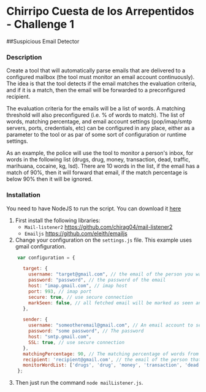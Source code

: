 Chirripo Cuesta de los Arrepentidos - Challenge 1
===============================================

##Suspicious Email Detector

### Description
Create a tool that will automatically parse emails that are delivered to a configured mailbox (the tool must monitor an email account continuously). The idea is that the tool detects if the email matches the evaluation criteria, and if it is a match, then the email will be forwarded to a preconfigured recipient. 

The evaluation criteria for the emails will be a list of words. A matching threshold will also preconfigured (i.e. % of words to match). The list of words, matching percentage, and email account settings (pop/imap/smtp servers, ports, credentials, etc) can be configured in any place, either as a parameter to the tool or as par of some sort of configuration or runtime settings. 

As an example, the police will use the tool to monitor a person's inbox, for words in the following list (drugs, drug, money, transaction, dead, traffic, marihuana, cocaine, kg, lsd). There are 10 words in the list, if the email has a match of 90%, then it will forward that email, if the match percentage is below 90% then it will be ignored.


### Installation
You need to have NodeJS to run the script. You can download it [here](http://nodejs.org/download/)

1. First install the following libraries:
	- `Mail-listener2` https://github.com/chirag04/mail-listener2
	- `Emailjs` https://github.com/eleith/emailjs
2. Change your configuration on the `settings.js` file. This example uses gmail configuration.
```javascript
	var configuration = {

	  target: {
	    username: "target@gmail.com", // the email of the person you want to monitor.
	    password: "password", // the password of the email
	    host: "imap.gmail.com", // imap host
	    port: 993, // imap port
	    secure: true, // use secure connection
	    markSeen: false, // all fetched email will be marked as seen and not fetched next time
	  },

	  sender: {
	    username: "someotheremail@gmail.com", // An email account to send the notification.
	    password: "some password", // The password
	    host: "smtp.gmail.com",
	    SSL: true, // use secure connection
	  },
	  matchingPercentage: 90, // The matching percentage of words from the list
	  recipient: 'recipient@gmail.com', // the email of the person that's going to be notified.
	  monitorWordList: ['drugs', 'drug', 'money', 'transaction', 'dead', 'traffic', 'marihuana', 'cocaine', 'kg', 'lsd'],
	};
```
3. Then just run the command `node mailListener.js`.